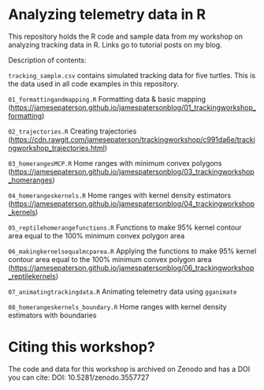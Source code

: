 # Analyzing telemetry data in R

This repository holds the R code and sample data from my workshop on analyzing tracking data in R. Links go to tutorial posts on my blog.

Description of contents:

`tracking_sample.csv` contains simulated tracking data for five turtles. This is the data used in all code examples in this repository.

`01_formattingandmapping.R` Formatting data & basic mapping (https://jamesepaterson.github.io/jamespatersonblog/01_trackingworkshop_formatting)

`02_trajectories.R` Creating trajectories (https://cdn.rawgit.com/jamesepaterson/trackingworkshop/c991da6e/trackingworkshop_trajectories.html)

`03_homerangesMCP.R` Home ranges with minimum convex polygons (https://jamesepaterson.github.io/jamespatersonblog/03_trackingworkshop_homeranges)

`04_homerangeskernels.R` Home ranges with kernel density estimators (https://jamesepaterson.github.io/jamespatersonblog/04_trackingworkshop_kernels)

`05_reptilehomerangefunctions.R` Functions to make 95% kernel contour area equal to the 100% minimum convex polygon area

`06_makingkernelsequalmcparea.R` Applying the functions to make 95% kernel contour area equal to the 100% minimum convex polygon area (https://jamesepaterson.github.io/jamespatersonblog/06_trackingworkshop_reptilekernels)

`07_animatingtrackingdata.R` Animating telemetry data using `gganimate`

`08_homerangeskernels_boundary.R` Home ranges with kernel density estimators with boundaries

# Citing this workshop?
The code and data for this workshop is archived on Zenodo and has a DOI you can cite:
DOI: 10.5281/zenodo.3557727
